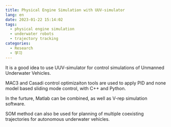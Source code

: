 ```yaml
---
title: Physical Engine Simulation with UUV-simulator
lang: en
date: 2023-01-22 15:14:02
tags:
  - physical engine simulation
  - underwater robots
  - trajectory tracking
categories:
  - Research
  - 学习
---
```


It is a good idea to use UUV-simulator for control simulations of Unmanned Underwater Vehicles.

MAC3 and Casadi control optimizaiton tools are used to apply PID and none model based sliding mode control, with C++ and Python. 

In the furture, Matlab can be combined, as well as V-rep simulation software.

SOM method can also be used for planning of multiple coexisting trajectories for autonomous underwater vehicles.

